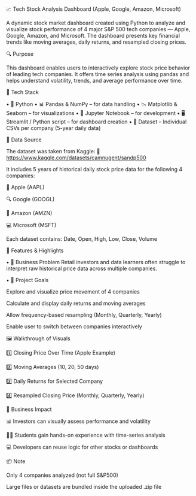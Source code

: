 📈 Tech Stock Analysis Dashboard (Apple, Google, Amazon, Microsoft)

A dynamic stock market dashboard created using Python to analyze and visualize stock performance of 4 major S&P 500 tech companies — Apple, Google, Amazon, and Microsoft. The dashboard presents key financial trends like moving averages, daily returns, and resampled closing prices.

🔍 Purpose

This dashboard enables users to interactively explore stock price behavior of leading tech companies. It offers time series analysis using pandas and helps understand volatility, trends, and average performance over time.

🧰 Tech Stack

• 🐍 Python
• 📊 Pandas & NumPy – for data handling
• 📉 Matplotlib & Seaborn – for visualizations
• 📒 Jupyter Notebook – for development
• 🖥️ Streamlit / Python script – for dashboard creation
• 📁 Dataset – Individual CSVs per company (5-year daily data)

📂 Data Source

The dataset was taken from Kaggle:
🔗 https://www.kaggle.com/datasets/camnugent/sandp500

It includes 5 years of historical daily stock price data for the following 4 companies:

🍏 Apple (AAPL)

🔍 Google (GOOGL)

🛒 Amazon (AMZN)

💻 Microsoft (MSFT)

Each dataset contains: Date, Open, High, Low, Close, Volume

🎯 Features & Highlights

• 📌 Business Problem
Retail investors and data learners often struggle to interpret raw historical price data across multiple companies.

• 🎯 Project Goals

Explore and visualize price movement of 4 companies

Calculate and display daily returns and moving averages

Allow frequency-based resampling (Monthly, Quarterly, Yearly)

Enable user to switch between companies interactively

🖼️ Walkthrough of Visuals

1️⃣ Closing Price Over Time (Apple Example)



2️⃣ Moving Averages (10, 20, 50 days)


3️⃣ Daily Returns for Selected Company


4️⃣ Resampled Closing Price (Monthly, Quarterly, Yearly)


💼 Business Impact

📊 Investors can visually assess performance and volatility

🧑‍🎓 Students gain hands-on experience with time-series analysis

💻 Developers can reuse logic for other stocks or dashboards

📦 Note

Only 4 companies analyzed (not full S&P500)

Large files or datasets are bundled inside the uploaded .zip file



